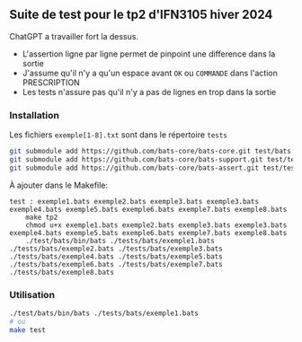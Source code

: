 ## Suite de test pour le tp2 d'IFN3105 hiver 2024
ChatGPT a travailler fort la dessus. 
- L'assertion ligne par ligne permet de pinpoint une difference dans la sortie
- J'assume qu'il n'y a qu'un espace avant `OK` ou `COMMANDE` dans l'action PRESCRIPTION
- Les tests n'assure pas qu'il n'y a pas de lignes en trop dans la sortie
### Installation
Les fichiers `exemple[1-8].txt` sont dans le répertoire `tests`
```bash
git submodule add https://github.com/bats-core/bats-core.git test/bats
git submodule add https://github.com/bats-core/bats-support.git test/test_helper/bats-support
git submodule add https://github.com/bats-core/bats-assert.git test/test_helper/bats-assert
```
À ajouter dans le Makefile:
```make
test : exemple1.bats exemple2.bats exemple3.bats exemple3.bats exemple4.bats exemple5.bats exemple6.bats exemple7.bats exemple8.bats
	make tp2
	chmod u+x exemple1.bats exemple2.bats exemple3.bats exemple3.bats exemple4.bats exemple5.bats exemple6.bats exemple7.bats exemple8.bats
	./test/bats/bin/bats ./tests/bats/exemple1.bats ./tests/bats/exemple2.bats ./tests/bats/exemple3.bats ./tests/bats/exemple4.bats ./tests/bats/exemple5.bats ./tests/bats/exemple6.bats ./tests/bats/exemple7.bats ./tests/bats/exemple8.bats
```

### Utilisation
```bash
./test/bats/bin/bats ./tests/bats/exemple1.bats
# ou
make test
```